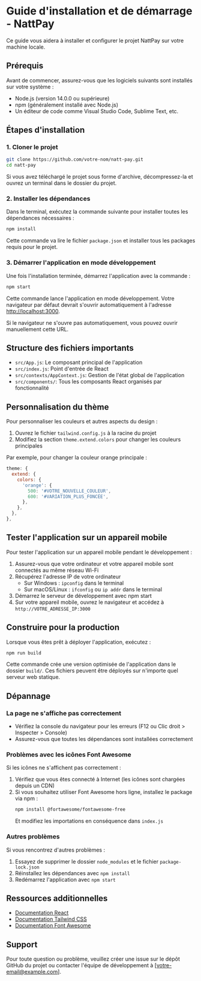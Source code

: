 # Guide d'installation et de démarrage - NattPay

Ce guide vous aidera à installer et configurer le projet NattPay sur votre machine locale.

## Prérequis

Avant de commencer, assurez-vous que les logiciels suivants sont installés sur votre système :

- Node.js (version 14.0.0 ou supérieure)
- npm (généralement installé avec Node.js)
- Un éditeur de code comme Visual Studio Code, Sublime Text, etc.

## Étapes d'installation

### 1. Cloner le projet

```bash
git clone https://github.com/votre-nom/natt-pay.git
cd natt-pay
```

Si vous avez téléchargé le projet sous forme d'archive, décompressez-la et ouvrez un terminal dans le dossier du projet.

### 2. Installer les dépendances

Dans le terminal, exécutez la commande suivante pour installer toutes les dépendances nécessaires :

```bash
npm install
```

Cette commande va lire le fichier `package.json` et installer tous les packages requis pour le projet.

### 3. Démarrer l'application en mode développement

Une fois l'installation terminée, démarrez l'application avec la commande :

```bash
npm start
```

Cette commande lance l'application en mode développement. Votre navigateur par défaut devrait s'ouvrir automatiquement à l'adresse [http://localhost:3000](http://localhost:3000).

Si le navigateur ne s'ouvre pas automatiquement, vous pouvez ouvrir manuellement cette URL.

## Structure des fichiers importants

- `src/App.js`: Le composant principal de l'application
- `src/index.js`: Point d'entrée de React
- `src/contexts/AppContext.js`: Gestion de l'état global de l'application
- `src/components/`: Tous les composants React organisés par fonctionnalité

## Personnalisation du thème

Pour personnaliser les couleurs et autres aspects du design :

1. Ouvrez le fichier `tailwind.config.js` à la racine du projet
2. Modifiez la section `theme.extend.colors` pour changer les couleurs principales

Par exemple, pour changer la couleur orange principale :

```javascript
theme: {
  extend: {
    colors: {
      'orange': {
        500: '#VOTRE_NOUVELLE_COULEUR',
        600: '#VARIATION_PLUS_FONCÉE',
      },
    },
  },
},
```

## Tester l'application sur un appareil mobile

Pour tester l'application sur un appareil mobile pendant le développement :

1. Assurez-vous que votre ordinateur et votre appareil mobile sont connectés au même réseau Wi-Fi
2. Récupérez l'adresse IP de votre ordinateur
   - Sur Windows : `ipconfig` dans le terminal
   - Sur macOS/Linux : `ifconfig` ou `ip addr` dans le terminal
3. Démarrez le serveur de développement avec npm start
4. Sur votre appareil mobile, ouvrez le navigateur et accédez à `http://VOTRE_ADRESSE_IP:3000`

## Construire pour la production

Lorsque vous êtes prêt à déployer l'application, exécutez :

```bash
npm run build
```

Cette commande crée une version optimisée de l'application dans le dossier `build/`. Ces fichiers peuvent être déployés sur n'importe quel serveur web statique.

## Dépannage

### La page ne s'affiche pas correctement

- Vérifiez la console du navigateur pour les erreurs (F12 ou Clic droit > Inspecter > Console)
- Assurez-vous que toutes les dépendances sont installées correctement

### Problèmes avec les icônes Font Awesome

Si les icônes ne s'affichent pas correctement :

1. Vérifiez que vous êtes connecté à Internet (les icônes sont chargées depuis un CDN)
2. Si vous souhaitez utiliser Font Awesome hors ligne, installez le package via npm :
   ```bash
   npm install @fortawesome/fontawesome-free
   ```
   Et modifiez les importations en conséquence dans `index.js`

### Autres problèmes

Si vous rencontrez d'autres problèmes :

1. Essayez de supprimer le dossier `node_modules` et le fichier `package-lock.json`
2. Réinstallez les dépendances avec `npm install`
3. Redémarrez l'application avec `npm start`

## Ressources additionnelles

- [Documentation React](https://reactjs.org/docs/getting-started.html)
- [Documentation Tailwind CSS](https://tailwindcss.com/docs)
- [Documentation Font Awesome](https://fontawesome.com/docs)

## Support

Pour toute question ou problème, veuillez créer une issue sur le dépôt GitHub du projet ou contacter l'équipe de développement à [votre-email@example.com].